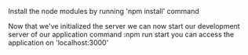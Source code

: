 Install the node modules by running 'npm install' command

Now that we've initialized the server we can now start our development server of our application
command :npm run start
you can access the application on 'localhost:3000'
